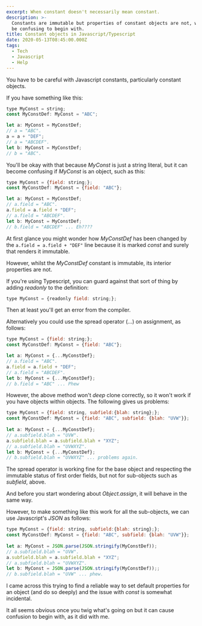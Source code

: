 ```yaml
---
excerpt: When constant doesn't necessarily mean constant.
description: >-
  Constants are immutable but properties of constant objects are not, which can
  be confusing to begin with.
title: Constant objects in Javascript/Typescript
date: 2020-05-13T08:45:00.000Z
tags:
  - Tech
  - Javascript
  - Help
---
```

You have to be careful with Javascript constants, particularly constant objects.

If you have something like this:

```js
type MyConst = string;
const MyConstDef: MyConst = "ABC";

let a: MyConst = MyConstDef; 
// a = "ABC".
a = a + "DEF"; 
// a = "ABCDEF".
let b: MyConst = MyConstDef; 
// b = "ABC".
```

You'll be okay with that because *MyConst* is just a string literal, but it can become confusing if *MyConst* is an object, such as this:

```js
type MyConst = {field: string;};
const MyConstDef: MyConst = {field: "ABC"};

let a: MyConst = MyConstDef; 
// a.field = "ABC".
a.field = a.field + "DEF"; 
// a.field = "ABCDEF".
let b: MyConst = MyConstDef; 
// b.field = "ABCDEF" ... Eh????
```

At first glance you might wonder how *MyConstDef* has been changed by the `a.field = a.field + "DEF"` line because it is marked *const* and surely that renders it immutable.

However, whilst the *MyConstDef* constant is immutable, its interior properties are not.

If you're using Typescript, you can guard against that sort of thing by adding *readonly* to the definition:

```js
type MyConst = {readonly field: string;};
```

Then at least you'll get an error from the compiler.

Alternatively you could use the spread operator (…) on assignment, as follows:

```js
type MyConst = {field: string;};
const MyConstDef: MyConst = {field: "ABC"};

let a: MyConst = {...MyConstDef}; 
// a.field = "ABC".
a.field = a.field + "DEF"; 
// a.field = "ABCDEF".
let b: MyConst = {...MyConstDef}; 
// b.field = "ABC" ... Phew
```

However, the above method won't *deep* clone correctly, so it won't work if you have objects within objects. The following gives us problems:

```js
type MyConst = {field: string, subfield:{blah: string};};
const MyConstDef: MyConst = {field: "ABC", subfield: {blah: "UVW"}};
        
let a: MyConst = {...MyConstDef}; 
// a.subfield.blah = "UVW".
a.subfield.blah = a.subfield.blah + "XYZ"; 
// a.subfield.blah = "UVWXYZ".
let b: MyConst = {...MyConstDef}; 
// b.subfield.blah = "UVWXYZ" ... problems again.
```

The spread operator is working fine for the base object and respecting the immutable status of first order fields, but not for sub-objects such as *subfield*, above.

And before you start wondering about *Object.assign*, it will behave in the same way. 

However, to make something like this work for all the sub-objects, we can use Javascript's *JSON* as follows:

```js
type MyConst = {field: string, subfield:{blah: string};};
const MyConstDef: MyConst = {field: "ABC", subfield: {blah: "UVW"}};
        
let a: MyConst = JSON.parse(JSON.stringify(MyConstDef)); 
// a.subfield.blah = "UVW".
a.subfield.blah = a.subfield.blah + "XYZ"; 
// a.subfield.blah = "UVWXYZ".
let b: MyConst = JSON.parse(JSON.stringify(MyConstDef));; 
// b.subfield.blah = "UVW" ... phew.
 ```

I came across this trying to find a reliable way to set default properties for an object (and do so deeply) and the issue with *const* is somewhat incidental.

It all seems obvious once you twig what's going on but it can cause confusion to begin with, as it did with me.

